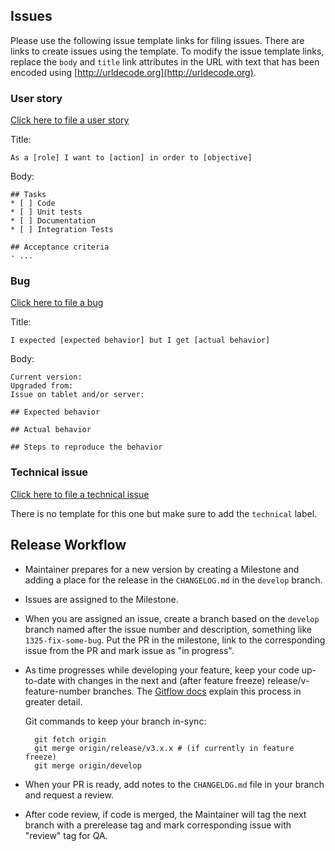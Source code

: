 


## Issues

Please use the following issue template links for filing issues. There are links to create issues using the template. To modify the issue template links, replace the `body` and `title` link attributes in the URL with text that has been encoded using [http://urldecode.org](http://urldecode.org).

### User story
[Click here to file a user story](https://github.com/tangerine-community/tangerine/issues/new?title=As+a+%5brole%5d+I+want+to+%5baction%5d+in+order+to+%5bobjective%5d&labels=user%20story&body=%23%23+Tasks%0d%0a*+%5b+%5d+Code%0d%0a*+%5b+%5d+Unit+tests%0d%0a*+%5b+%5d+Documentation%0d%0a*+%5b+%5d+Integration+Tests%0d%0a%0d%0a%23%23+Acceptance+criteria%0d%0a-+...)

Title:
```
As a [role] I want to [action] in order to [objective]
```

Body:
```
## Tasks
* [ ] Code
* [ ] Unit tests
* [ ] Documentation
* [ ] Integration Tests

## Acceptance criteria
- ...
```

### Bug
[Click here to file a bug](https://github.com/tangerine-community/tangerine/issues/new?title=I+expected+%5bexpected+behavior%5d+but+I+get+%5bactual+behavior%5d&labels=bug&body=Current+version%3a%0d%0aUpgraded+from%3a%0d%0aIssue+on+tablet+and%2for+server%3a%0d%0a%0d%0a%23%23+Expected+behavior%0d%0a%0d%0a%23%23+Actual+behavior%0d%0a%0d%0a%23%23+Steps+to+reproduce+the+behavior%0d%0a)

Title:
```
I expected [expected behavior] but I get [actual behavior]
```

Body:
```
Current version:
Upgraded from:
Issue on tablet and/or server:

## Expected behavior

## Actual behavior

## Steps to reproduce the behavior
```


### Technical issue
[Click here to file a technical issue](https://github.com/tangerine-community/tangerine/issues/new?labels=technical&body=)

There is no template for this one but make sure to add the `technical` label. 



## Release Workflow
- Maintainer prepares for a new version by creating a Milestone and adding a place for the release in the `CHANGELOG.md` in the `develop` branch.
- Issues are assigned to the Milestone. 
- When you are assigned an issue, create a branch based on the `develop` branch named after the issue number and description, something like `1325-fix-some-bug`. Put the PR in the milestone, link to the corresponding issue from the PR and mark issue as "in progress".
- As time progresses while developing your feature, keep your code up-to-date with changes in the next and (after feature freeze) release/v-feature-number branches. The [Gitflow docs](https://www.atlassian.com/git/tutorials/comparing-workflows/gitflow-workflow) explain this process in greater detail. 
  
  Git commands to keep your branch in-sync:
  ```shell script
    git fetch origin
    git merge origin/release/v3.x.x # (if currently in feature freeze)
    git merge origin/develop  
  ```
- When your PR is ready, add notes to the `CHANGELOG.md` file in your branch and request a review.
- After code review, if code is merged, the Maintainer will tag the next branch with a prerelease tag and mark corresponding issue with "review" tag for QA.
